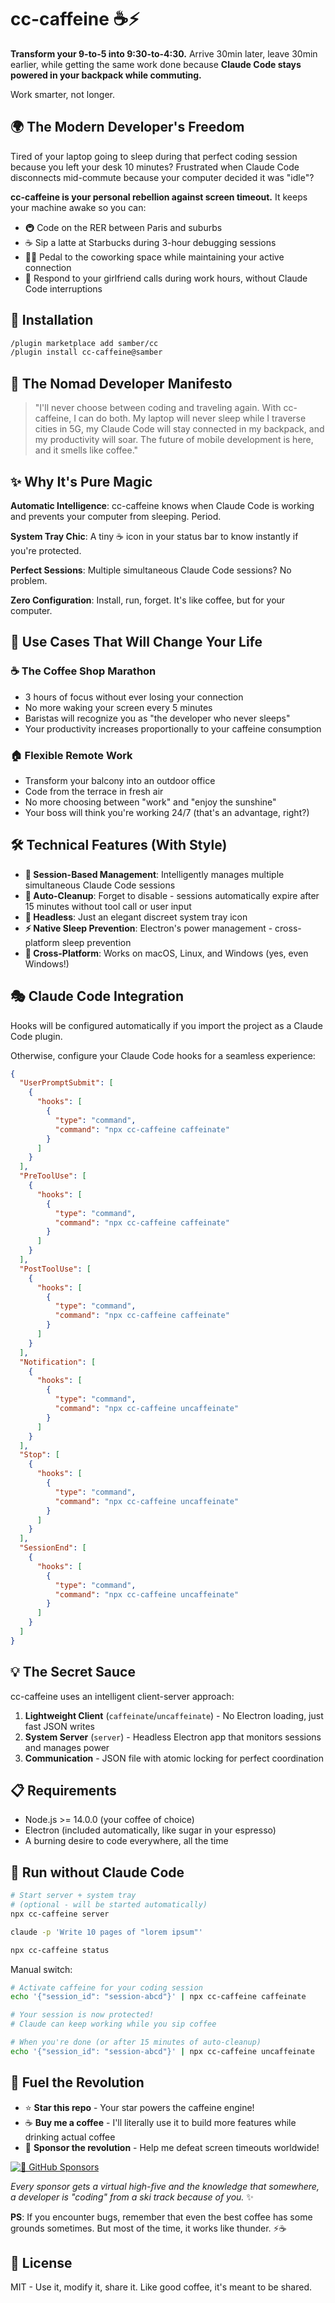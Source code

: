 # cc-caffeine ☕⚡

**Transform your 9-to-5 into 9:30-to-4:30.** Arrive 30min later, leave 30min earlier, while getting the same work done because **Claude Code stays powered in your backpack while commuting.**

Work smarter, not longer.

## 🌍 The Modern Developer's Freedom

Tired of your laptop going to sleep during that perfect coding session because you left your desk 10 minutes? Frustrated when Claude Code disconnects mid-commute because your computer decided it was "idle"?

**cc-caffeine is your personal rebellion against screen timeout.** It keeps your machine awake so you can:

- 🚇 Code on the RER between Paris and suburbs
- ☕ Sip a latte at Starbucks during 3-hour debugging sessions
- 🚴‍♂️ Pedal to the coworking space while maintaining your active connection
- 📱 Respond to your girlfriend calls during work hours, without Claude Code interruptions

## 🎯 Installation

```bash
/plugin marketplace add samber/cc
/plugin install cc-caffeine@samber
```

## 🌟 The Nomad Developer Manifesto

> "I'll never choose between coding and traveling again. With cc-caffeine, I can do both. My laptop will never sleep while I traverse cities in 5G, my Claude Code will stay connected in my backpack, and my productivity will soar. The future of mobile development is here, and it smells like coffee."

## ✨ Why It's Pure Magic

**Automatic Intelligence**: cc-caffeine knows when Claude Code is working and prevents your computer from sleeping. Period.

**System Tray Chic**: A tiny ☕️ icon in your status bar to know instantly if you're protected.

**Perfect Sessions**: Multiple simultaneous Claude Code sessions? No problem.

**Zero Configuration**: Install, run, forget. It's like coffee, but for your computer.

## 🎯 Use Cases That Will Change Your Life

### ☕ **The Coffee Shop Marathon**
- 3 hours of focus without ever losing your connection
- No more waking your screen every 5 minutes
- Baristas will recognize you as "the developer who never sleeps"
- Your productivity increases proportionally to your caffeine consumption

### 🏠 **Flexible Remote Work**
- Transform your balcony into an outdoor office
- Code from the terrace in fresh air
- No more choosing between "work" and "enjoy the sunshine"
- Your boss will think you're working 24/7 (that's an advantage, right?)

## 🛠️ Technical Features (With Style)

- **🎯 Session-Based Management**: Intelligently manages multiple simultaneous Claude Code sessions
- **🔄 Auto-Cleanup**: Forget to disable - sessions automatically expire after 15 minutes without tool call or user input
- **🚀 Headless**: Just an elegant discreet system tray icon
- **⚡ Native Sleep Prevention**: Electron's power management - cross-platform sleep prevention
- **🍎 Cross-Platform**: Works on macOS, Linux, and Windows (yes, even Windows!)

## 🎭 Claude Code Integration

Hooks will be configured automatically if you import the project as a Claude Code plugin.

Otherwise, configure your Claude Code hooks for a seamless experience:

```json
{
  "UserPromptSubmit": [
    {
      "hooks": [
        {
          "type": "command",
          "command": "npx cc-caffeine caffeinate"
        }
      ]
    }
  ],
  "PreToolUse": [
    {
      "hooks": [
        {
          "type": "command",
          "command": "npx cc-caffeine caffeinate"
        }
      ]
    }
  ],
  "PostToolUse": [
    {
      "hooks": [
        {
          "type": "command",
          "command": "npx cc-caffeine caffeinate"
        }
      ]
    }
  ],
  "Notification": [
    {
      "hooks": [
        {
          "type": "command",
          "command": "npx cc-caffeine uncaffeinate"
        }
      ]
    }
  ],
  "Stop": [
    {
      "hooks": [
        {
          "type": "command",
          "command": "npx cc-caffeine uncaffeinate"
        }
      ]
    }
  ],
  "SessionEnd": [
    {
      "hooks": [
        {
          "type": "command",
          "command": "npx cc-caffeine uncaffeinate"
        }
      ]
    }
  ]
}
```

## 💡 The Secret Sauce

cc-caffeine uses an intelligent client-server approach:

1. **Lightweight Client** (`caffeinate`/`uncaffeinate`) - No Electron loading, just fast JSON writes
2. **System Server** (`server`) - Headless Electron app that monitors sessions and manages power
3. **Communication** - JSON file with atomic locking for perfect coordination

## 📋 Requirements

- Node.js >= 14.0.0 (your coffee of choice)
- Electron (included automatically, like sugar in your espresso)
- A burning desire to code everywhere, all the time

## 🚀 Run without Claude Code

```bash
# Start server + system tray
# (optional - will be started automatically)
npx cc-caffeine server

claude -p 'Write 10 pages of "lorem ipsum"'

npx cc-caffeine status
```

Manual switch:

```bash
# Activate caffeine for your coding session
echo '{"session_id": "session-abcd"}' | npx cc-caffeine caffeinate

# Your session is now protected!
# Claude can keep working while you sip coffee

# When you're done (or after 15 minutes of auto-cleanup)
echo '{"session_id": "session-abcd"}' | npx cc-caffeine uncaffeinate
```

## 💫 Fuel the Revolution

- ⭐️ **Star this repo** - Your star powers the caffeine engine!
- ☕️ **Buy me a coffee** - I'll literally use it to build more features while drinking actual coffee
- 🚀 **Sponsor the revolution** - Help me defeat screen timeouts worldwide!

[![💖 GitHub Sponsors](https://img.shields.io/github/sponsors/samber?style=for-the-badge)](https://github.com/sponsors/samber)

*Every sponsor gets a virtual high-five and the knowledge that somewhere, a developer is "coding" from a ski track because of you.* ✨

**PS**: If you encounter bugs, remember that even the best coffee has some grounds sometimes. But most of the time, it works like thunder. ⚡☕

## 📄 License

MIT - Use it, modify it, share it. Like good coffee, it's meant to be shared.
